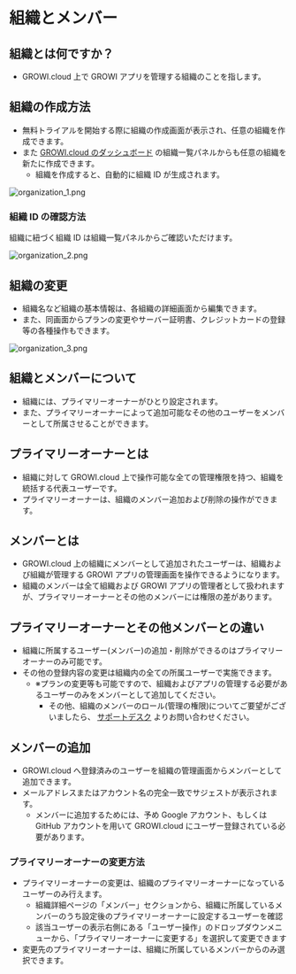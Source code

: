 # 組織とメンバー

## 組織とは何ですか？

- GROWI.cloud 上で GROWI アプリを管理する組織のことを指します。

## 組織の作成方法

- 無料トライアルを開始する際に組織の作成画面が表示され、任意の組織を作成できます。
- また [GROWI.cloud のダッシュボード](https://growi.cloud/my) の組織一覧パネルからも任意の組織を新たに作成できます。
  - 組織を作成すると、自動的に組織 ID が生成されます。

<img :src="$withBase('/assets/images/ja/organization_1.png')" alt="organization_1.png">

### 組織 ID の確認方法

組織に紐づく組織 ID は組織一覧パネルからご確認いただけます。

<img :src="$withBase('/assets/images/ja/organization_2.png')" alt="organization_2.png">

## 組織の変更

- 組織名など組織の基本情報は、各組織の詳細画面から編集できます。
- また、同画面からプランの変更やサーバー証明書、クレジットカードの登録等の各種操作もできます。  

<img :src="$withBase('/assets/images/ja/organization_3.png')" alt="organization_3.png">

## 組織とメンバーについて

- 組織には、プライマリーオーナーがひとり設定されます。
- また、プライマリーオーナーによって追加可能なその他のユーザーをメンバーとして所属させることができます。

## プライマリーオーナーとは

- 組織に対して GROWI.cloud 上で操作可能な全ての管理権限を持つ、組織を統括する代表ユーザーです。
- プライマリーオーナーは、組織のメンバー追加および削除の操作ができます。

## メンバーとは

- GROWI.cloud 上の組織にメンバーとして追加されたユーザーは、組織および組織が管理する GROWI アプリの管理画面を操作できるようになります。
- 組織のメンバーは全て組織および GROWI アプリの管理者として扱われますが、プライマリーオーナーとその他のメンバーには権限の差があります。

## プライマリーオーナーとその他メンバーとの違い

- 組織に所属するユーザー(メンバー)の追加・削除ができるのはプライマリーオーナーのみ可能です。
- その他の登録内容の変更は組織内の全ての所属ユーザーで実施できます。
  - ※プランの変更等も可能ですので、組織およびアプリの管理する必要があるユーザーのみをメンバーとして追加してください。
    - その他、組織のメンバーのロール(管理の権限)についてご要望がございましたら、 [サポートデスク](https://growicloud.atlassian.net/servicedesk/customer/portal/1/group/3/create/10003) よりお問い合わせください。

## メンバーの追加

- GROWI.cloud へ登録済みのユーザーを組織の管理画面からメンバーとして追加できます。
- メールアドレスまたはアカウント名の完全一致でサジェストが表示されます。
  - メンバーに追加するためには、予め Google アカウント、もしくは GitHub アカウントを用いて GROWI.cloud にユーザー登録されている必要があります。

### プライマリーオーナーの変更方法

- プライマリーオーナーの変更は、組織のプライマリーオーナーになっているユーザーのみ行えます。
  - 組織詳細ページの「メンバー」セクションから、組織に所属しているメンバーのうち設定後のプライマリーオーナーに設定するユーザーを確認
  - 該当ユーザーの表示右側にある「ユーザー操作」のドロップダウンメニューから、「プライマリーオーナーに変更する」を選択して変更できます
- 変更先のプライマリーオーナーは、組織に所属しているメンバーからのみ選択できます。

